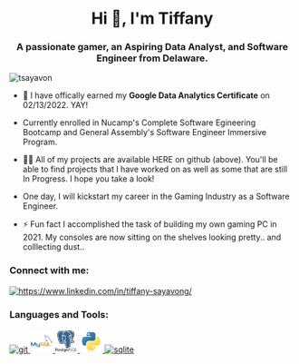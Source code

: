 <h1 align="center">Hi 👋, I'm Tiffany</h1>
<h3 align="center">A passionate gamer, an Aspiring Data Analyst, and Software Engineer from Delaware.</h3>


<p align="left"> <img src="https://komarev.com/ghpvc/?username=tsayavon&label=Profile%20views&color=0e75b6&style=flat" alt="tsayavon" /> </p>

- 🔭 I have offically earned my **Google Data Analytics Certificate** on 02/13/2022. YAY!

- Currently enrolled in Nucamp's Complete Software Egineering Bootcamp and General Assembly's Software Engineer Immersive Program. 

- 👨‍💻 All of my projects are available HERE on github (above). You'll be able to find projects that I have worked on as well as some that are still In Progress. I hope you take a look!

- One day, I will kickstart my career in the Gaming Industry as a Software Engineer. 

- ⚡ Fun fact I accomplished the task of building my own gaming PC in 2021. My consoles are now sitting on the shelves looking pretty.. and colllecting dust..

<h3 align="left">Connect with me:</h3>
<p align="left">
<a href="https://linkedin.com/in/tiffany-sayavong/" target="blank"><img align="center" src="https://raw.githubusercontent.com/rahuldkjain/github-profile-readme-generator/master/src/images/icons/Social/linked-in-alt.svg" alt="https://www.linkedin.com/in/tiffany-sayavong/" height="30" width="40" /></a>
</p>

<h3 align="left">Languages and Tools:</h3>
<p align="left"> <a href="https://git-scm.com/" target="_blank" rel="noreferrer"> <img src="https://www.vectorlogo.zone/logos/git-scm/git-scm-icon.svg" alt="git" width="40" height="40"/> </a> <a href="https://www.mysql.com/" target="_blank" rel="noreferrer"> <img src="https://raw.githubusercontent.com/devicons/devicon/master/icons/mysql/mysql-original-wordmark.svg" alt="mysql" width="40" height="40"/> </a> <a href="https://www.postgresql.org" target="_blank" rel="noreferrer"> <img src="https://raw.githubusercontent.com/devicons/devicon/master/icons/postgresql/postgresql-original-wordmark.svg" alt="postgresql" width="40" height="40"/> </a> <a href="https://www.python.org" target="_blank" rel="noreferrer"> <img src="https://raw.githubusercontent.com/devicons/devicon/master/icons/python/python-original.svg" alt="python" width="40" height="40"/> </a> <a href="https://www.sqlite.org/" target="_blank" rel="noreferrer"> <img src="https://www.vectorlogo.zone/logos/sqlite/sqlite-icon.svg" alt="sqlite" width="40" height="40"/> </a> </p>












